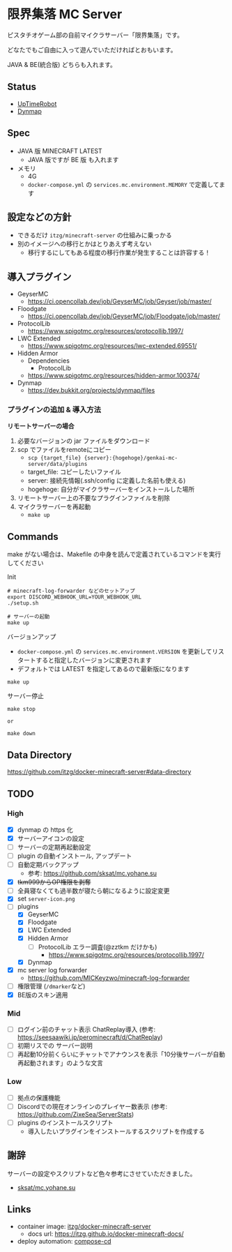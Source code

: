 # 限界集落 MC Server

ピスタチオゲーム部の自前マイクラサーバー「限界集落」です。

どなたでもご自由に入って遊んでいただければとおもいます。

JAVA & BE(統合版) どちらも入れます。

## Status

- [UpTimeRobot](https://stats.uptimerobot.com/JkAgvFpmxX/794524684)
- [Dynmap](https://genkai.dev/)

## Spec

- JAVA 版 MINECRAFT LATEST
	- JAVA 版ですが BE 版 も入れます
- メモリ
	- 4G
	- `docker-compose.yml` の `services.mc.environment.MEMORY` で定義してます

## 設定などの方針

- できるだけ `itzg/minecraft-server` の仕組みに乗っかる
- 別のイメージへの移行とかはとりあえず考えない
    - 移行するにしてもある程度の移行作業が発生することは許容する！

## 導入プラグイン

- GeyserMC
    - https://ci.opencollab.dev/job/GeyserMC/job/Geyser/job/master/
- Floodgate
    - https://ci.opencollab.dev/job/GeyserMC/job/Floodgate/job/master/
- ProtocolLib
    - https://www.spigotmc.org/resources/protocollib.1997/
- LWC Extended
    - https://www.spigotmc.org/resources/lwc-extended.69551/
- Hidden Armor
    - Dependencies
        - ProtocolLib
    - https://www.spigotmc.org/resources/hidden-armor.100374/
- Dynmap
    - https://dev.bukkit.org/projects/dynmap/files

### プラグインの追加 & 導入方法

**リモートサーバーの場合**
1. 必要なバージョンの jar ファイルをダウンロード
1. scp でファイルをremoteにコピー
    - `scp {target_file} {server}:{hogehoge}/genkai-mc-server/data/plugins`
    - target_file: コピーしたいファイル
    - server: 接続先情報(.ssh/config に定義した名前も使える)
    - hogehoge: 自分がマイクラサーバーをインストールした場所
1. リモートサーバー上の不要なプラグインファイルを削除
1. マイクラサーバーを再起動
    - `make up`


## Commands

make がない場合は、Makefile の中身を読んで定義されているコマンドを実行してください

Init
```shell
# minecraft-log-forwarder などのセットアップ
export DISCORD_WEBHOOK_URL=YOUR_WEBHOOK_URL
./setup.sh

# サーバーの起動
make up
```

バージョンアップ
- `docker-compose.yml` の `services.mc.environment.VERSION` を更新してリスタートすると指定したバージョンに変更されます
- デフォルトでは LATEST を指定してあるので最新版になります
```
make up
```

サーバー停止
```
make stop

or

make down
```

## Data Directory

https://github.com/itzg/docker-minecraft-server#data-directory

## TODO

### High
- [x] dynmap の https 化
- [x] サーバーアイコンの設定
- [ ] サーバーの定期再起動設定
- [ ] plugin の自動インストール, アップデート
- [ ] 自動定期バックアップ
	- 参考: https://github.com/sksat/mc.yohane.su
- [x] ~~tkm999からOP権限を剥奪~~
- [ ] 全員寝なくても過半数が寝たら朝になるように設定変更
- [x] set `server-icon.png`
- [ ] plugins
	- [x] GeyserMC
	- [x] Floodgate
	- [x] LWC Extended
	- [x] Hidden Armor
		- [ ] ProtocolLib エラー調査(@zztkm だけかも)
			- https://www.spigotmc.org/resources/protocollib.1997/
	- [x] Dynmap
- [x] mc server log forwarder
	- https://github.com/MICKeyzwo/minecraft-log-forwarder
- [ ] 権限管理 (`/dmarker`など)
- [x] BE版のスキン適用
### Mid
- [ ] ログイン前のチャット表示 ChatReplay導入 (参考: https://seesaawiki.jp/perominecraft/d/ChatReplay)
- [ ] 初期リスでの サーバー説明
- [ ] 再起動10分前くらいにチャットでアナウンスを表示「10分後サーバーが自動再起動されます」のような文言
### Low
- [ ] 拠点の保護機能
- [ ] Discordでの現在オンラインのプレイヤー数表示 (参考: https://github.com/ZixeSea/ServerStats)
- [ ] plugins のインストールスクリプト
	- 導入したいプラグインをインストールするスクリプトを作成する

## 謝辞

サーバーの設定やスクリプトなど色々参考にさせていただきました。

- [sksat/mc.yohane.su](https://github.com/sksat/mc.yohane.su)

## Links

- container image: [itzg/docker-minecraft-server](https://github.com/itzg/docker-minecraft-server)
    - docs url: https://itzg.github.io/docker-minecraft-docs/
- deploy automation: [compose-cd](https://github.com/sksat/compose-cd)

